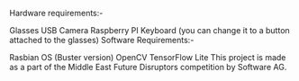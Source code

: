 

Hardware requirements:-

Glasses
USB Camera
Raspberry PI
Keyboard (you can change it to a button attached to the glasses)
Software Requirements:-

Rasbian OS (Buster version)
OpenCV
TensorFlow Lite
This project is made as a part of the Middle East Future Disruptors competition by Software AG.

